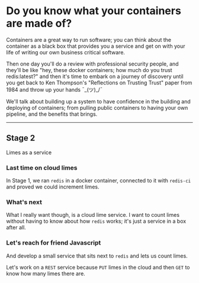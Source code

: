 # Do you know what your containers are made of?

Containers are a great way to run software; you can think about the container as a black box that provides you a service and get on with your life of writing our own business critical software.

Then one day you'll do a review with professional security people, and they'll be like "hey, these docker containers; how much do you trust redis:latest?" and then it's time to embark on a journey of discovery until you get back to Ken Thompson's "Reflections on Trusting Trust" paper from 1984 and throw up your hands ¯\_(ツ)_/¯

We'll talk about building up a system to have confidence in the building and deploying of containers; from pulling public containers to having your own pipeline, and the benefits that brings.

----

## Stage 2

Limes as a service

### Last time on cloud limes

In Stage 1, we ran `redis` in a docker container, connected to it with `redis-ci` and proved we could increment limes. 

### What's next

What I really want though, is a cloud lime service. I want to count limes without having to know about how `redis` works; it's just a service in a box after all.

### Let's reach for friend Javascript

And develop a small service that sits next to `redis` and lets us count limes. 

Let's work on a `REST` service because `PUT` limes in the cloud and then `GET` to know how many limes there are.



